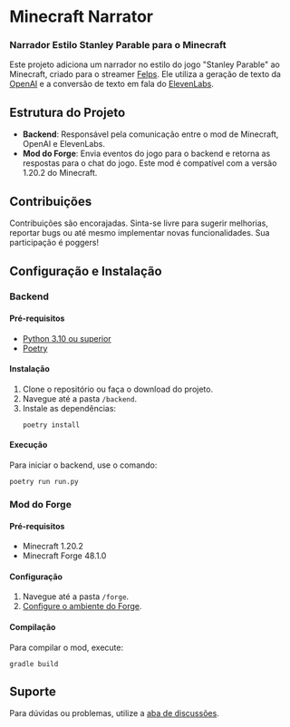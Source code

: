 # Minecraft Narrator
### Narrador Estilo Stanley Parable para o Minecraft

Este projeto adiciona um narrador no estilo do jogo "Stanley Parable" ao Minecraft, criado para o streamer [Felps](https://www.twitch.tv/felps). Ele utiliza a geração de texto da [OpenAI](https://openai.com/product#made-for-developers) e a conversão de texto em fala do [ElevenLabs](https://elevenlabs.io/).

## Estrutura do Projeto

- **Backend**: Responsável pela comunicação entre o mod de Minecraft, OpenAI e ElevenLabs.
- **Mod do Forge**: Envia eventos do jogo para o backend e retorna as respostas para o chat do jogo. Este mod é compatível com a versão 1.20.2 do Minecraft.

## Contribuições

Contribuições são encorajadas. Sinta-se livre para sugerir melhorias, reportar bugs ou até mesmo implementar novas funcionalidades. Sua participação é poggers!

## Configuração e Instalação

### Backend

#### Pré-requisitos

- [Python 3.10 ou superior](https://www.python.org/downloads/)
- [Poetry](https://python-poetry.org/)

#### Instalação

1. Clone o repositório ou faça o download do projeto.
2. Navegue até a pasta `/backend`.
3. Instale as dependências:
   ```
   poetry install
   ```

#### Execução

Para iniciar o backend, use o comando:

```
poetry run run.py
```

### Mod do Forge

#### Pré-requisitos

- Minecraft 1.20.2
- Minecraft Forge 48.1.0

#### Configuração

1. Navegue até a pasta `/forge`.
2. [Configure o ambiente do Forge](https://docs.minecraftforge.net/en/1.20.x/gettingstarted/).

#### Compilação

Para compilar o mod, execute:

```
gradle build
```

## Suporte

Para dúvidas ou problemas, utilize a [aba de discussões](https://github.com/parmenashp/minecraft-narrator/discussions).
